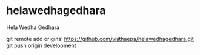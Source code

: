 # helawedhagedhara
Hela Wedha Gedhara

git remote add original https://github.com/vijithaepa/helawedhagedhara.git
git push origin development

